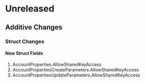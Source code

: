 # Unreleased

## Additive Changes

### Struct Changes

#### New Struct Fields

1. AccountProperties.AllowSharedKeyAccess
1. AccountPropertiesCreateParameters.AllowSharedKeyAccess
1. AccountPropertiesUpdateParameters.AllowSharedKeyAccess
